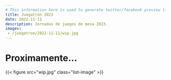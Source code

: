 ```yaml
---
# This information here is used to generate twitter/facebook preview links
title: Juegatrón 2023
date: 2022-11-11
description: Jornadas de juegos de mesa 2023.
images: 
 - /juegatron/2022-11-11/wip.jpg
---
```


# Proximamente...

{{< figure src="wip.jpg" class="list-image" >}}